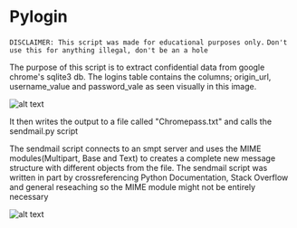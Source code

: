 # Pylogin

``` DISCLAIMER: This script was made for educational purposes only. ```
``` Don't use this for anything illegal, don't be an a hole ```

The purpose of this script is to extract confidential data from google chrome's sqlite3 db. The logins table contains the columns; origin_url, username_value and password_vale as seen visually in this image.

![alt text](https://i.gyazo.com/9dbd2e79a778383a5419a5781d08000f.png)

It then writes the output to a file called "Chromepass.txt" and calls the sendmail.py script

The sendmail script connects to an smpt server and uses the MIME modules(Multipart, Base and Text) to creates a complete new message structure with different objects from the file. The sendmail script was written in part by crossreferencing Python Documentation, Stack Overflow and general reseaching so the MIME module might not be entirely necessary

![alt text](https://i.gyazo.com/60fa5127d3950a543a4ea71cd8fcfc0a.png)
